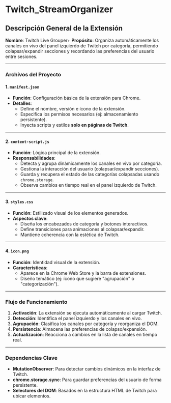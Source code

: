 # Twitch_StreamOrganizer

## **Descripción General de la Extensión**

**Nombre**: Twitch Live Grouper+
**Propósito**: Organiza automáticamente los canales en vivo del panel izquierdo de Twitch por categoría, permitiendo colapsar/expandir secciones y recordando las preferencias del usuario entre sesiones.

---

### **Archivos del Proyecto**

#### 1. **`manifest.json`**

- **Función**: Configuración básica de la extensión para Chrome.
- **Detalles**:
  - Define el nombre, versión e ícono de la extensión.
  - Especifica los permisos necesarios (ej: almacenamiento persistente).
  - Inyecta scripts y estilos **solo en páginas de Twitch**.

---

#### 2. **`content-script.js`**

- **Función**: Lógica principal de la extensión.
- **Responsabilidades**:
  - Detecta y agrupa dinámicamente los canales en vivo por categoría.
  - Gestiona la interacción del usuario (colapsar/expandir secciones).
  - Guarda y recupera el estado de las categorías colapsadas usando `chrome.storage`.
  - Observa cambios en tiempo real en el panel izquierdo de Twitch.

---

#### 3. **`styles.css`**

- **Función**: Estilizado visual de los elementos generados.
- **Aspectos clave**:
  - Diseña los encabezados de categoría y botones interactivos.
  - Define transiciones para animaciones al colapsar/expandir.
  - Mantiene coherencia con la estética de Twitch.

---

#### 4. **`icon.png`**

- **Función**: Identidad visual de la extensión.
- **Características**:
  - Aparece en la Chrome Web Store y la barra de extensiones.
  - Diseño temático (ej: ícono que sugiere "agrupación" o "categorización").

---

### **Flujo de Funcionamiento**

1. **Activación**: La extensión se ejecuta automáticamente al cargar Twitch.
2. **Detección**: Identifica el panel izquierdo y los canales en vivo.
3. **Agrupación**: Clasifica los canales por categoría y reorganiza el DOM.
4. **Persistencia**: Almacena las preferencias de colapso/expansión.
5. **Actualización**: Reacciona a cambios en la lista de canales en tiempo real.

---

### **Dependencias Clave**

- **MutationObserver**: Para detectar cambios dinámicos en la interfaz de Twitch.
- **chrome.storage.sync**: Para guardar preferencias del usuario de forma persistente.
- **Selectores del DOM**: Basados en la estructura HTML de Twitch para ubicar elementos.

